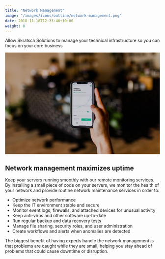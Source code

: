 ```yaml
---
title: "Network Management"
image: "/images/icons/outline/network-management.png"
date: 2018-11-18T12:33:46+10:00
weight: 8
---
```


Allow Skratsch Solutions to manage your technical infrastructure so you can focus on your core business

![Accounting Services](/images/austin-distel-nGc5RT2HmF0-unsplash.jpg)

## Network management maximizes uptime

Keep your servers running smoothly with our remote monitoring services. By installing a small piece of code on your servers, we monitor the health of your network and provide routine network maintenance services in order to:

* Optimize network performance
* Keep the IT environment stable and secure
* Monitor event logs, firewalls, and attached devices for unusual activity
* Keep anti-virus and other software up-to-date
* Run regular backup and data recovery tests
* Manage file sharing, security roles, and user administration
* Create workflows and alerts when anomalies are detected

The biggest benefit of having experts handle the network management is that problems are caught while they are small, helping you stay ahead of problems that could cause downtime or disruption.